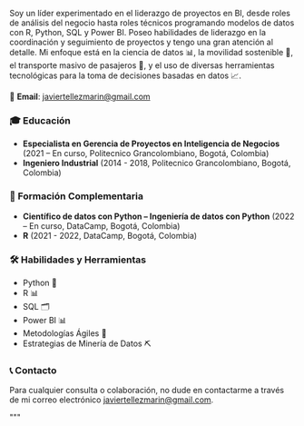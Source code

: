 
Soy un líder experimentado en el liderazgo de proyectos en BI, desde roles de análisis del negocio hasta roles técnicos programando modelos de datos con R, Python, SQL y Power BI. Poseo habilidades de liderazgo en la coordinación y seguimiento de proyectos y tengo una gran atención al detalle. Mi enfoque está en la ciencia de datos 📊, la movilidad sostenible 🌱, el transporte masivo de pasajeros 🚌, y el uso de diversas herramientas tecnológicas para la toma de decisiones basadas en datos 📈.

📧 **Email**: [javiertellezmarin@gmail.com](mailto:javiertellezmarin@gmail.com)

### 🎓 Educación

- **Especialista en Gerencia de Proyectos en Inteligencia de Negocios** (2021 – En curso, Politecnico Grancolombiano, Bogotá, Colombia)
- **Ingeniero Industrial** (2014 - 2018, Politecnico Grancolombiano, Bogotá, Colombia)

### 📘 Formación Complementaria

- **Científico de datos con Python – Ingeniería de datos con Python** (2022 – En curso, DataCamp, Bogotá, Colombia)
- **R** (2021 - 2022, DataCamp, Bogotá, Colombia)

### 🛠️ Habilidades y Herramientas

- Python 🐍
- R 📊
- SQL 🗂️
- Power BI 📊
- Metodologías Ágiles 🔄
- Estrategias de Minería de Datos ⛏️

### 📞 Contacto

Para cualquier consulta o colaboración, no dude en contactarme a través de mi correo electrónico [javiertellezmarin@gmail.com](mailto:javiertellezmarin@gmail.com).

"""
